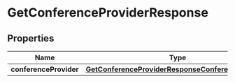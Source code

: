 

# GetConferenceProviderResponse


## Properties

| Name | Type | Description | Notes |
|------------ | ------------- | ------------- | -------------|
|**conferenceProvider** | [**GetConferenceProviderResponseConferenceProvider**](GetConferenceProviderResponseConferenceProvider.md) |  |  [optional] |



